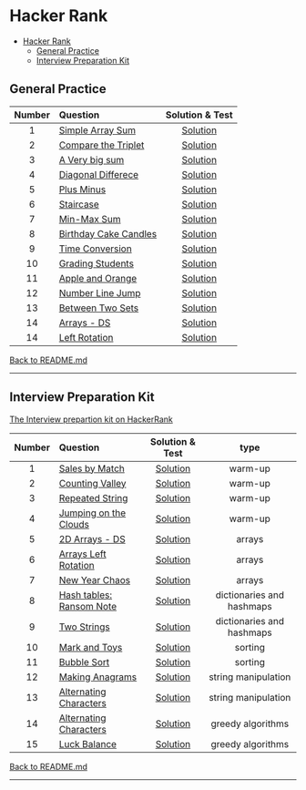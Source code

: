 # Hacker Rank


- [Hacker Rank](#hacker-rank)
  - [General Practice](#general-practice)
  - [Interview Preparation Kit](#interview-preparation-kit)

## General Practice

| Number | Question | Solution & Test | 
|:---:|:---|:---:|
| 1 | [Simple Array Sum](https://www.hackerrank.com/challenges/simple-array-sum/problem) | [Solution](/hackerRank/001-simple-array-sum.test.js) |
| 2 | [Compare the Triplet](https://www.hackerrank.com/challenges/compare-the-triplets/problem) | [Solution](/hackerRank/002-compare-the-triplets.test.js) |
| 3 | [A Very big sum](https://www.hackerrank.com/challenges/a-very-big-sum/problem) | [Solution](/hackerRank/003-a-very-big-sum.test.js) |
| 4 | [Diagonal Differece](https://www.hackerrank.com/challenges/diagonal-difference/problem) | [Solution](/hackerRank/004-digonal-difference.test.js) |
| 5 | [Plus Minus](https://www.hackerrank.com/challenges/plus-minus/problem) | [Solution](/hackerRank/005-plus-minus.test.js) |
| 6 | [Staircase](https://www.hackerrank.com/challenges/staircase/problem) | [Solution](/hackerRank/006-staircase.test.js) |
| 7 | [Min-Max Sum](https://www.hackerrank.com/challenges/mini-max-sum/problem) | [Solution](/hackerRank/007-mini-max-sum.test.js) |
| 8 | [Birthday Cake Candles](https://www.hackerrank.com/challenges/birthday-cake-candles/problem) | [Solution](/hackerRank/008-birthday-cake-candles.test.js) |
| 9 | [Time Conversion](https://www.hackerrank.com/challenges/time-conversion/problem) | [Solution](/hackerRank/009-time-conversion.test.js) |
| 10 | [Grading Students](https://www.hackerrank.com/challenges/grading/problem) | [Solution](/hackerRank/010-grading-stduents.test.js) |
| 11 | [Apple and Orange](https://www.hackerrank.com/challenges/apple-and-orange/problem) | [Solution](/hackerRank/011-apple-and-orange.test.js) |
| 12 | [Number Line Jump](https://www.hackerrank.com/challenges/kangaroo/problem?) | [Solution](/hackerRank/012-number-line-jump.test.js) |
| 13 | [Between Two Sets](https://www.hackerrank.com/challenges/between-two-sets/problem) | [Solution](/hackerRank/013-between-two-sets.test.js) |
| 14 | [Arrays - DS](https://www.hackerrank.com/challenges/arrays-ds/problem) | [Solution](/hackerRank/014-arrays-ds.test.js) |
| 14 | [Left Rotation](https://www.hackerrank.com/challenges/array-left-rotation/problem?isFullScreen=false) | [Solution](/hackerRank/015-left-rotation.test.js) |

[Back to README.md](/README.md)

---

## Interview Preparation Kit

[The Interview prepartion kit on HackerRank](https://www.hackerrank.com/interview/interview-preparation-kit)

| Number | Question | Solution & Test | type |
|:---:|:---|:---:|:---:|
| 1 | [Sales by Match](https://www.hackerrank.com/challenges/sock-merchant/problem?isFullScreen=true&h_l=interview&playlist_slugs%5B%5D=interview-preparation-kit&playlist_slugs%5B%5D=warmup) | [Solution](/hackerRank/interview-prep-kit/001-sales-by-match.test.js) | warm-up |
| 2 | [Counting Valley](https://www.hackerrank.com/challenges/counting-valleys/problem?h_l=interview&isFullScreen=false&playlist_slugs%5B%5D=interview-preparation-kit&playlist_slugs%5B%5D=warmup&h_r=next-challenge&h_v=zen) | [Solution](/hackerRank/interview-prep-kit/002-counting-valley.test.js) | warm-up |
| 3 | [Repeated String](https://www.hackerrank.com/challenges/repeated-string/problem?isFullScreen=true&h_l=interview&playlist_slugs%5B%5D=interview-preparation-kit&playlist_slugs%5B%5D=warmup) | [Solution](/hackerRank/interview-prep-kit/003-repeated-string.test.js) | warm-up |
| 4 | [Jumping on the Clouds](https://www.hackerrank.com/challenges/jumping-on-the-clouds/problem?h_l=interview&isFullScreen=false&playlist_slugs%5B%5D=interview-preparation-kit&playlist_slugs%5B%5D=warmup) | [Solution](/hackerRank/interview-prep-kit/004-jumping-on-the-clouds.test.js) | warm-up |
| 5 | [2D Arrays - DS](https://www.hackerrank.com/challenges/2d-array/problem?isFullScreen=true&h_l=interview&playlist_slugs%5B%5D=interview-preparation-kit&playlist_slugs%5B%5D=arrays) | [Solution](/hackerRank/interview-prep-kit/005-2d-array-ds.test.js) | arrays |
| 6 | [Arrays Left Rotation](https://www.hackerrank.com/challenges/ctci-array-left-rotation/problem?isFullScreen=true&h_l=interview&playlist_slugs%5B%5D=interview-preparation-kit&playlist_slugs%5B%5D=arrays) | [Solution](/hackerRank/interview-prep-kit/006-arrays-left-rotation.test.js) | arrays |
| 7 | [New Year Chaos](https://www.hackerrank.com/challenges/new-year-chaos/problem?h_l=interview&isFullScreen=false&playlist_slugs%5B%5D=interview-preparation-kit&playlist_slugs%5B%5D=arrays) | [Solution](/hackerRank/interview-prep-kit/007-new-year-chaos.test.js) | arrays |
| 8 | [Hash tables: Ransom Note](https://www.hackerrank.com/challenges/ctci-ransom-note/problem?isFullScreen=true&h_l=interview&playlist_slugs%5B%5D=interview-preparation-kit&playlist_slugs%5B%5D=dictionaries-hashmaps) | [Solution](/hackerRank/interview-prep-kit/008-ransom-note.test.js) | dictionaries and hashmaps |
| 9 | [Two Strings](https://www.hackerrank.com/challenges/two-strings/problem?isFullScreen=true&h_l=interview&playlist_slugs%5B%5D=interview-preparation-kit&playlist_slugs%5B%5D=dictionaries-hashmaps) | [Solution](/hackerRank/interview-prep-kit/009-two-strings.test.js) | dictionaries and hashmaps |
| 10 | [Mark and Toys](https://www.hackerrank.com/challenges/mark-and-toys/problem?isFullScreen=true&h_l=interview&playlist_slugs%5B%5D=interview-preparation-kit&playlist_slugs%5B%5D=sorting) | [Solution](/hackerRank/interview-prep-kit/010-mark-and-toys.test.js) | sorting |
| 11 | [Bubble Sort](https://www.hackerrank.com/challenges/ctci-bubble-sort/problem?h_l=interview&isFullScreen=false&playlist_slugs%5B%5D=interview-preparation-kit&playlist_slugs%5B%5D=sorting) | [Solution](/hackerRank/interview-prep-kit/011-bubble-sort.test.js) | sorting |
| 12 | [Making Anagrams](https://www.hackerrank.com/challenges/ctci-making-anagrams/problem?h_l=interview&isFullScreen=false&playlist_slugs%5B%5D=interview-preparation-kit&playlist_slugs%5B%5D=strings) | [Solution](/hackerRank/interview-prep-kit/012-making-anagrams.test.js) | string manipulation |
| 13 | [Alternating Characters](https://www.hackerrank.com/challenges/alternating-characters/problem?isFullScreen=true&h_l=interview&playlist_slugs%5B%5D=interview-preparation-kit&playlist_slugs%5B%5D=strings) | [Solution](/hackerRank/interview-prep-kit/013-alternating-characters.test.js) | string manipulation |
| 14 | [Alternating Characters](https://www.hackerrank.com/challenges/alternating-characters/problem?isFullScreen=true&h_l=interview&playlist_slugs%5B%5D=interview-preparation-kit&playlist_slugs%5B%5D=strings) | [Solution](/hackerRank/interview-prep-kit/014-minimum-absolute-difference-in-an-array.test.js) | greedy algorithms |
| 15 | [Luck Balance](https://www.hackerrank.com/challenges/luck-balance/problem?h_l=interview&isFullScreen=false&playlist_slugs%5B%5D=interview-preparation-kit&playlist_slugs%5B%5D=greedy-algorithms) | [Solution](/hackerRank/interview-prep-kit/015-luck-balance.test.js) | greedy algorithms |


[Back to README.md](/README.md)

---